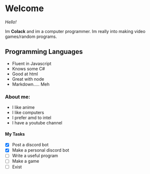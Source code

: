 # Welcome

*Hello!* 

Im **Colack** and im a computer programmer.
Im really into making video games/random programs.

## Programming Languages

* Fluent in Javascript
* Knows some C#
* Good at html
* Great with node
* Markdown..... Meh

### About me:

* I like anime
* I like computers
* I prefer amd to intel
* I have a youtube channel

#### My Tasks

- [x] Post a discord bot
- [x] Make a personal discord bot
- [ ] Write a useful program
- [ ] Make a game
- [ ] Exist
